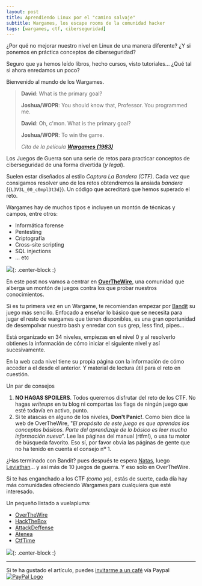 ```yaml
---
layout: post
title: Aprendiendo Linux por el "camino salvaje"
subtitle: Wargames, los escape rooms de la comunidad hacker
tags: [wargames, ctf, ciberseguridad]
---
```

¿Por qué no mejorar nuestro nivel en Linux de una manera diferente? ¿Y si ponemos en práctica conceptos de ciberseguridad?

Seguro que ya hemos leído libros, hecho cursos, visto tutoriales... ¿Qué tal si ahora enredamos un poco?

Bienvenido al mundo de los Wargames.

>**David**: What is the primary goal?
>
>**Joshua/WOPR**: You should know that, Professor. You programmed me.
>
>**David**: Oh, c'mon. What is the primary goal?
>
>**Joshua/WOPR**: To win the game.
>
>
>
>*Cita de la película [**Wargames (1983)**](https://en.wikipedia.org/wiki/WarGames)*

Los Juegos de Guerra son una serie de retos para practicar conceptos de ciberseguridad de una forma divertida (*y legal*).

Suelen estar diseñados al estilo *Captura La Bandera (CTF)*. Cada vez que consigamos resolver uno de los retos obtendremos la ansiada *bandera* (`{L3V3L_00_c0mpl3t3d}`). Un código que acreditará que hemos superado el reto.

Wargames hay de muchos tipos e incluyen un montón de técnicas y campos, entre otros:

- Informática forense
- Pentesting
- Criptografía
- Cross-site scripting
- SQL injections
- ... etc

![]( https://i.imgur.com/yCudIgP.png ){: .center-block :}

En este post nos vamos a centrar en [**OverTheWire**](https://overthewire.org/wargames/), una comunidad que alberga un montón de juegos contra los que probar nuestros conocimientos.

Si es tu primera vez en un Wargame, te recomiendan empezar por [Bandit](http://overthewire.org/wargames/bandit/) su juego más sencillo. Enfocado a   enseñar lo básico que se necesita para jugar el resto de wargames que tienen disponibles, es una gran oportunidad de desempolvar nuestro bash y enredar con sus grep, less find, pipes...

Está organizado en 34 niveles, empiezas en el nivel 0 y al resolverlo obtienes la información de cómo iniciar el siguiente nivel y así sucesivamente. 

En la web cada nivel tiene su propia página con la información de cómo acceder a el desde el anterior. Y material de lectura útil para el reto en cuestión.

Un par de consejos

1. **NO HAGAS SPOILERS**. Todos queremos disfrutar del reto de los CTF. No hagas *writeups* en tu blog ni compartas las flags de ningún juego que esté todavía en activo, punto. 
2. Si te atascas en alguno de los niveles, **Don't Panic!**. 
   Como bien dice la web de OverTheWire, "*El propósito de este juego es que aprendas los conceptos básicos. Parte del aprendizaje de lo básico es leer mucha información nueva*". Lee las páginas del manual (rtfm!), o usa tu motor de búsqueda favorito. 
   Eso sí, por favor obvia las páginas de gente que no ha tenido en cuenta el consejo nº 1.

¿Has terminado con Bandit? pues después te espera [Natas](http://overthewire.org/wargames/bandit/), luego [Leviathan](http://overthewire.org/wargames/leviathan/)... y así más de 10 juegos de guerra. Y eso solo en OverTheWire.

Si te has enganchado a los CTF *(como yo)*, estás de suerte, cada día hay más comunidades ofreciendo Wargames para cualquiera que esté interesado.

Un pequeño listado a vuelapluma:

* [OverTheWire](https://overthewire.org/)
* [HackTheBox](https://www.hackthebox.eu/)
* [AttackDeffense](https://www.ccn-cert.cni.es/soluciones-seguridad/atenea.html)
* [Atenea](https://www.ccn-cert.cni.es/soluciones-seguridad/atenea.html)
* [CtfTime](https://ctftime.org/event/list/)



![]( https://i.imgur.com/k5rSTKj.png ){: .center-block :}


------

Si te ha gustado el artículo, puedes [invitarme a un café](https://www.paypal.me/TheRealomiK/1.2) vía Paypal [![PayPal Logo](https://i.imgur.com/Tpa3ejG.png)](https://www.paypal.me/TheRealomiK/1.2)
